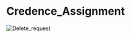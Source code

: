 # Credence_Assignment
![Delete_request](https://user-images.githubusercontent.com/77108169/152811711-b1e218f3-56b0-4e80-acdb-ad601c0796a7.png)
